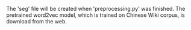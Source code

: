 The 'seg' file will be created when 'preprocessing.py' was finished.
The pretrained word2vec model, which is trained on Chinese Wiki corpus, is download from the web.
